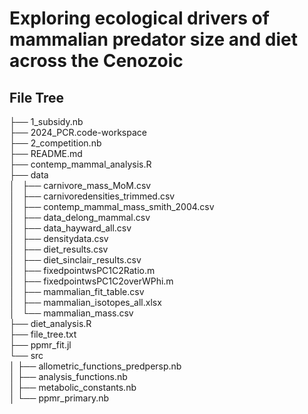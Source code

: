 # Exploring ecological drivers of mammalian predator size and diet across the Cenozoic

## File Tree
├── 1_subsidy.nb  
├── 2024_PCR.code-workspace  
├── 2_competition.nb  
├── README.md  
├── contemp_mammal_analysis.R  
├── data  
│   ├── carnivore_mass_MoM.csv  
│   ├── carnivoredensities_trimmed.csv  
│   ├── contemp_mammal_mass_smith_2004.csv  
│   ├── data_delong_mammal.csv  
│   ├── data_hayward_all.csv  
│   ├── densitydata.csv  
│   ├── diet_results.csv  
│   ├── diet_sinclair_results.csv  
│   ├── fixedpointwsPC1C2Ratio.m  
│   ├── fixedpointwsPC1C2overWPhi.m  
│   ├── mammalian_fit_table.csv  
│   ├── mammalian_isotopes_all.xlsx  
│   └── mammalian_mass.csv  
├── diet_analysis.R  
├── file_tree.txt  
├── ppmr_fit.jl  
└── src  
│   ├── allometric_functions_predpersp.nb  
│   ├── analysis_functions.nb  
│   ├── metabolic_constants.nb  
│   └── ppmr_primary.nb  